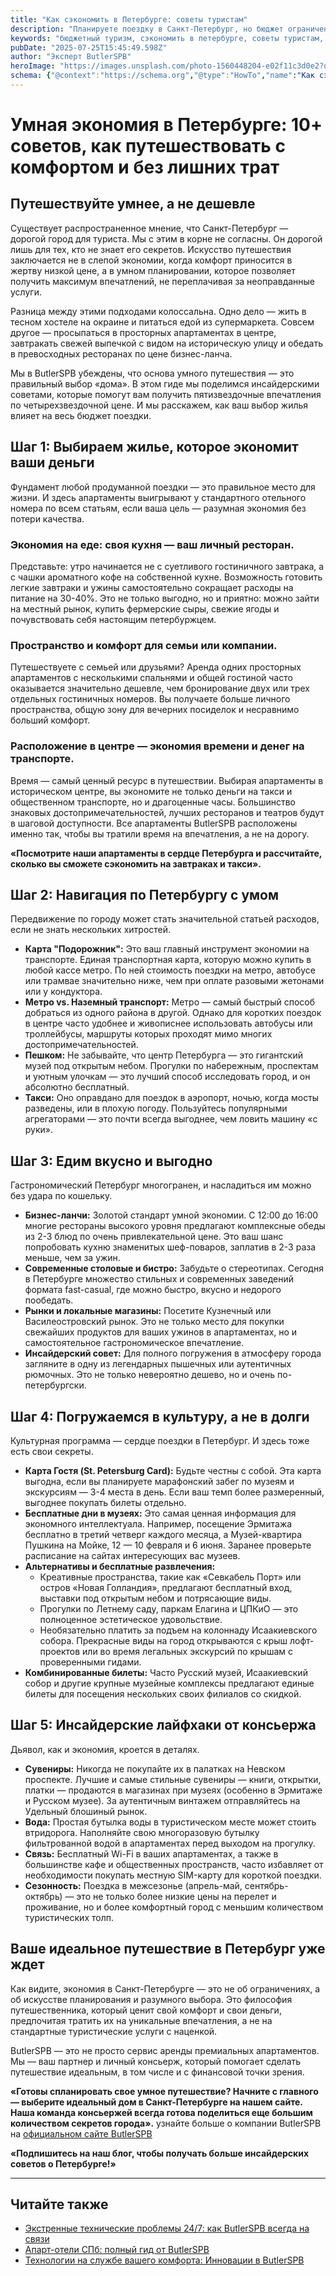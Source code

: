 ```yaml
---
title: "Как сэкономить в Петербурге: советы туристам"
description: "Планируете поездку в Санкт-Петербург, но бюджет ограничен? Наш блог ButlerSPB делится лайфхаками: где недорого поесть, как экономить на транспорте и музеях."
keywords: "бюджетный туризм, сэкономить в петербурге, советы туристам, дешевые путешествия, ButlerSPB, лайфхаки для туристов"
pubDate: "2025-07-25T15:45:49.598Z"
author: "Эксперт ButlerSPB"
heroImage: "https://images.unsplash.com/photo-1560448204-e02f11c3d0e2?q=80&w=2070&auto=format&fit=crop"
schema: {"@context":"https://schema.org","@type":"HowTo","name":"Как сэкономить в Петербурге: советы туристам","description":"Планируете поездку в Санкт-Петербург, но бюджет ограничен? Наш блог ButlerSPB делится лайфхаками: где недорого поесть, как экономить на транспорте и музеях.","image":{"@type":"ImageObject","url":"https://images.unsplash.com/photo-1560448204-e02f11c3d0e2?q=80&w=2070&auto=format&fit=crop"},"aggregateRating":{"@type":"AggregateRating","ratingValue":"4.8","reviewCount":586,"bestRating":"5","worstRating":"1"},"publisher":{"@type":"Organization","name":"Блог ButlerSPB","logo":{"@type":"ImageObject","url":"https://butlerspb-blog.netlify.app/favicon.ico"}},"mainEntityOfPage":{"@type":"WebPage","@id":"https://butlerspb-blog.netlify.app/blog/ekonomiya-turisty/"}}
---
```

# Умная экономия в Петербурге: 10+ советов, как путешествовать с комфортом и без лишних трат

## Путешествуйте умнее, а не дешевле

Существует распространенное мнение, что Санкт-Петербург — дорогой город для туриста. Мы с этим в корне не согласны. Он дорогой лишь для тех, кто не знает его секретов. Искусство путешествия заключается не в слепой экономии, когда комфорт приносится в жертву низкой цене, а в умном планировании, которое позволяет получить максимум впечатлений, не переплачивая за неоправданные услуги.

Разница между этими подходами колоссальна. Одно дело — жить в тесном хостеле на окраине и питаться едой из супермаркета. Совсем другое — просыпаться в просторных апартаментах в центре, завтракать свежей выпечкой с видом на историческую улицу и обедать в превосходных ресторанах по цене бизнес-ланча.

Мы в ButlerSPB убеждены, что основа умного путешествия — это правильный выбор «дома». В этом гиде мы поделимся инсайдерскими советами, которые помогут вам получить пятизвездочные впечатления по четырехзвездочной цене. И мы расскажем, как ваш выбор жилья влияет на весь бюджет поездки.

## Шаг 1: Выбираем жилье, которое экономит ваши деньги

Фундамент любой продуманной поездки — это правильное место для жизни. И здесь апартаменты выигрывают у стандартного отельного номера по всем статьям, если ваша цель — разумная экономия без потери качества.

### Экономия на еде: своя кухня — ваш личный ресторан.
Представьте: утро начинается не с суетливого гостиничного завтрака, а с чашки ароматного кофе на собственной кухне. Возможность готовить легкие завтраки и ужины самостоятельно сокращает расходы на питание на 30-40%. Это не только выгодно, но и приятно: можно зайти на местный рынок, купить фермерские сыры, свежие ягоды и почувствовать себя настоящим петербуржцем.

### Пространство и комфорт для семьи или компании.
Путешествуете с семьей или друзьями? Аренда одних просторных апартаментов с несколькими спальнями и общей гостиной часто оказывается значительно дешевле, чем бронирование двух или трех отдельных гостиничных номеров. Вы получаете больше личного пространства, общую зону для вечерних посиделок и несравнимо больший комфорт.

### Расположение в центре — экономия времени и денег на транспорте.
Время — самый ценный ресурс в путешествии. Выбирая апартаменты в историческом центре, вы экономите не только деньги на такси и общественном транспорте, но и драгоценные часы. Большинство знаковых достопримечательностей, лучших ресторанов и театров будут в шаговой доступности. Все апартаменты ButlerSPB расположены именно так, чтобы вы тратили время на впечатления, а не на дорогу.

**«Посмотрите наши апартаменты в сердце Петербурга и рассчитайте, сколько вы сможете сэкономить на завтраках и такси».**

## Шаг 2: Навигация по Петербургу с умом

Передвижение по городу может стать значительной статьей расходов, если не знать нескольких хитростей.

*   **Карта "Подорожник":** Это ваш главный инструмент экономии на транспорте. Единая транспортная карта, которую можно купить в любой кассе метро. По ней стоимость поездки на метро, автобусе или трамвае значительно ниже, чем при оплате разовыми жетонами или у кондуктора.
*   **Метро vs. Наземный транспорт:** Метро — самый быстрый способ добраться из одного района в другой. Однако для коротких поездок в центре часто удобнее и живописнее использовать автобусы или троллейбусы, маршруты которых проходят мимо многих достопримечательностей.
*   **Пешком:** Не забывайте, что центр Петербурга — это гигантский музей под открытым небом. Прогулки по набережным, проспектам и уютным улочкам — это лучший способ исследовать город, и он абсолютно бесплатный.
*   **Такси:** Оно оправдано для поездок в аэропорт, ночью, когда мосты разведены, или в плохую погоду. Пользуйтесь популярными агрегаторами — это почти всегда выгоднее, чем ловить машину «с руки».

## Шаг 3: Едим вкусно и выгодно

Гастрономический Петербург многогранен, и насладиться им можно без удара по кошельку.

*   **Бизнес-ланчи:** Золотой стандарт умной экономии. С 12:00 до 16:00 многие рестораны высокого уровня предлагают комплексные обеды из 2-3 блюд по очень привлекательной цене. Это ваш шанс попробовать кухню знаменитых шеф-поваров, заплатив в 2-3 раза меньше, чем за ужин.
*   **Современные столовые и бистро:** Забудьте о стереотипах. Сегодня в Петербурге множество стильных и современных заведений формата fast-casual, где можно быстро, вкусно и недорого пообедать.
*   **Рынки и локальные магазины:** Посетите Кузнечный или Василеостровский рынок. Это не только место для покупки свежайших продуктов для ваших ужинов в апартаментах, но и самостоятельное гастрономическое впечатление.
*   **Инсайдерский совет:** Для полного погружения в атмосферу города загляните в одну из легендарных пышечных или аутентичных рюмочных. Это не только невероятно дешево, но и очень по-петербургски.

## Шаг 4: Погружаемся в культуру, а не в долги

Культурная программа — сердце поездки в Петербург. И здесь тоже есть свои секреты.

*   **Карта Гостя (St. Petersburg Card):** Будьте честны с собой. Эта карта выгодна, если вы планируете марафонский забег по музеям и экскурсиям — 3-4 места в день. Если ваш темп более размеренный, выгоднее покупать билеты отдельно.
*   **Бесплатные дни в музеях:** Это самая ценная информация для экономного интеллектуала. Например, посещение Эрмитажа бесплатно в третий четверг каждого месяца, а Музей-квартира Пушкина на Мойке, 12 — 10 февраля и 6 июня. Заранее проверьте расписание на сайтах интересующих вас музеев.
*   **Альтернативы и бесплатные развлечения:**
    *   Креативные пространства, такие как «Севкабель Порт» или остров «Новая Голландия», предлагают бесплатный вход, выставки под открытым небом и потрясающие виды.
    *   Прогулки по Летнему саду, паркам Елагина и ЦПКиО — это полноценное эстетическое удовольствие.
    *   Необязательно платить за подъем на колоннаду Исаакиевского собора. Прекрасные виды на город открываются с крыш лофт-проектов или во время легальных экскурсий по крышам с проверенными гидами.
*   **Комбинированные билеты:** Часто Русский музей, Исаакиевский собор и другие крупные музейные комплексы предлагают единые билеты для посещения нескольких своих филиалов со скидкой.

## Шаг 5: Инсайдерские лайфхаки от консьержа

Дьявол, как и экономия, кроется в деталях.

*   **Сувениры:** Никогда не покупайте их в палатках на Невском проспекте. Лучшие и самые стильные сувениры — книги, открытки, платки — продаются в магазинах при музеях (особенно в Эрмитаже и Русском музее). За аутентичным винтажем отправляйтесь на Удельный блошиный рынок.
*   **Вода:** Простая бутылка воды в туристическом месте может стоить втридорога. Наполняйте свою многоразовую бутылку фильтрованной водой в апартаментах перед выходом на прогулку.
*   **Связь:** Бесплатный Wi-Fi в ваших апартаментах, а также в большинстве кафе и общественных пространств, часто избавляет от необходимости покупать местную SIM-карту для короткой поездки.
*   **Сезонность:** Поездка в межсезонье (апрель-май, сентябрь-октябрь) — это не только более низкие цены на перелет и проживание, но и более комфортный город с меньшим количеством туристических толп.

## Ваше идеальное путешествие в Петербург уже ждет

Как видите, экономия в Санкт-Петербурге — это не об ограничениях, а об искусстве планирования и разумного выбора. Это философия путешественника, который ценит свой комфорт и свои деньги, предпочитая тратить их на уникальные впечатления, а не на стандартные туристические услуги с наценкой.

ButlerSPB — это не просто сервис аренды премиальных апартаментов. Мы — ваш партнер и личный консьерж, который помогает сделать путешествие идеальным, в том числе и с финансовой точки зрения.

**«Готовы спланировать свое умное путешествие? Начните с главного — выберите идеальный дом в Санкт-Петербурге на нашем сайте. Наша команда консьержей всегда готова поделиться еще большим количеством секретов города».** узнайте больше о компании ButlerSPB на <a href="https://butlerspb.ru/o-nas" target="_blank" rel="nofollow">официальном сайте ButlerSPB</a>

**«Подпишитесь на наш блог, чтобы получать больше инсайдерских советов о Петербурге!»**

---

## Читайте также

*   [Экстренные технические проблемы 24/7: как ButlerSPB всегда на связи](/blog/kak-my-reshaem-ekstrennye-tehnicheskie-problemy-247/)
*   [Апарт-отели СПб: полный гид от ButlerSPB](/blog/apart-otel-spb/)
*   [Технологии на службе вашего комфорта: Инновации в ButlerSPB](/blog/kak-my-ispolzuem-tehnologii-dlya-uluchsheniya-servisa/)

